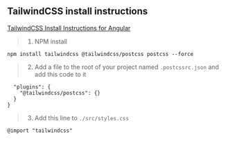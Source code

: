 ## TailwindCSS install instructions

[TailwindCSS Install Instructions for Angular](https://tailwindcss.com/docs/installation/framework-guides/angular)

> 1. NPM install

`npm install tailwindcss @tailwindcss/postcss postcss --force`

> 2. Add a file to the root of your project named `.postcssrc.json` and add this code to it

```{
  "plugins": {
    "@tailwindcss/postcss": {}
  }
}
```

> 3. Add this line to `./src/styles.css`

`@import "tailwindcss"`
